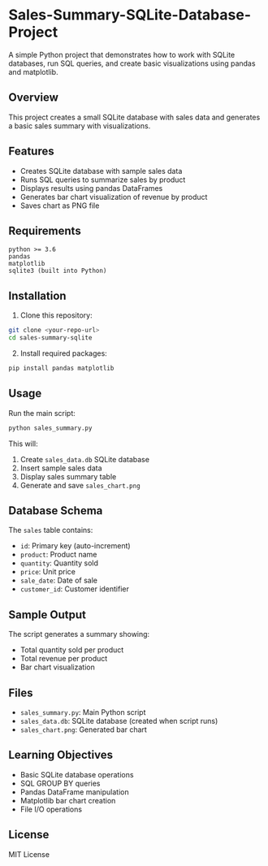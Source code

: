 # Sales-Summary-SQLite-Database-Project

A simple Python project that demonstrates how to work with SQLite databases, run SQL queries, and create basic visualizations using pandas and matplotlib.

## Overview

This project creates a small SQLite database with sales data and generates a basic sales summary with visualizations.

## Features

- Creates SQLite database with sample sales data
- Runs SQL queries to summarize sales by product
- Displays results using pandas DataFrames
- Generates bar chart visualization of revenue by product
- Saves chart as PNG file

## Requirements

```
python >= 3.6
pandas
matplotlib
sqlite3 (built into Python)
```

## Installation

1. Clone this repository:
```bash
git clone <your-repo-url>
cd sales-summary-sqlite
```

2. Install required packages:
```bash
pip install pandas matplotlib
```

## Usage

Run the main script:
```bash
python sales_summary.py
```

This will:
1. Create `sales_data.db` SQLite database
2. Insert sample sales data
3. Display sales summary table
4. Generate and save `sales_chart.png`

## Database Schema

The `sales` table contains:
- `id`: Primary key (auto-increment)
- `product`: Product name
- `quantity`: Quantity sold
- `price`: Unit price
- `sale_date`: Date of sale
- `customer_id`: Customer identifier

## Sample Output

The script generates a summary showing:
- Total quantity sold per product
- Total revenue per product
- Bar chart visualization

## Files

- `sales_summary.py`: Main Python script
- `sales_data.db`: SQLite database (created when script runs)
- `sales_chart.png`: Generated bar chart

## Learning Objectives

- Basic SQLite database operations
- SQL GROUP BY queries
- Pandas DataFrame manipulation
- Matplotlib bar chart creation
- File I/O operations

## License

MIT License
